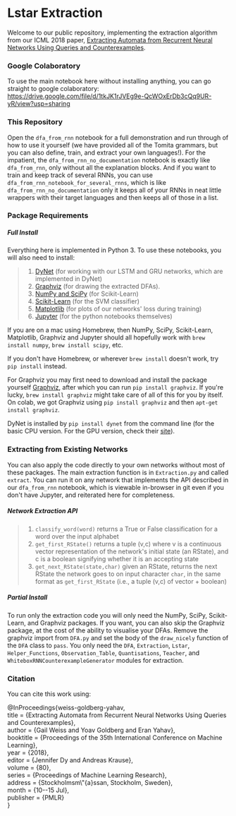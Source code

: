 # Lstar Extraction
Welcome to our public repository, implementing the extraction algorithm from our ICML 2018 paper, [Extracting Automata from Recurrent Neural Networks Using Queries and Counterexamples](https://arxiv.org/abs/1711.09576). 

### Google Colaboratory
To use the main notebook here without installing anything, you can go straight to google colaboratory: https://drive.google.com/file/d/1tkJK1rJVEg9e-QcWOxErDb3cQq9UR-yR/view?usp=sharing

### This Repository
Open the `dfa_from_rnn` notebook for a full demonstration and run through of how to use it yourself (we have provided all of the Tomita grammars, but you can also define, train, and extract your own languages!). For the impatient, the `dfa_from_rnn_no_documentation` notebook is exactly like `dfa_from_rnn`, only without all the explanation blocks. And if you want to train and keep track of several RNNs, you can use `dfa_from_rnn_notebook_for_several_rnns`, which is like `dfa_from_rnn_no_documentation` only it keeps all of your RNNs in neat little wrappers with their target languages and then keeps all of those in a list.

### Package Requirements
##### Full Install
Everything here is implemented in Python 3. To use these notebooks, you will also need to install:

>1. [DyNet](http://dynet.readthedocs.io/en/latest/python.html) (for working with our LSTM and GRU networks, which are implemented in DyNet) 
>2. [Graphviz](http://graphviz.readthedocs.io/en/stable/manual.html#installation) (for drawing the extracted DFAs). 
>3. [NumPy and SciPy](https://scipy.org/install.html) (for Scikit-Learn)
>4. [Scikit-Learn](http://scikit-learn.org/stable/install.html) (for the SVM classifier)
>5. [Matplotlib](https://matplotlib.org/users/installing.html) (for plots of our networks' loss during training)
>6. [Jupyter](http://jupyter.readthedocs.io/en/latest/install.html) (for the python notebooks themselves)

If you are on a mac using Homebrew, then NumPy, SciPy, Scikit-Learn, Matplotlib, Graphviz and Jupyter should all hopefully work with `brew install numpy`, `brew install scipy`, etc. 

If you don't have Homebrew, or wherever `brew install` doesn't work, try `pip install` instead. 

For Graphviz you may first need to download and install the package yourself [Graphviz](https://www.graphviz.org/download/), after which you can run `pip install graphviz`. If you're lucky, `brew install graphviz` might take care of all of this for you by itself. On colab, we got Graphviz using `pip install graphviz` and then `apt-get install graphviz`.

DyNet is installed by `pip install dynet` from the command line (for the basic CPU version. For the GPU version, check their [site](http://dynet.readthedocs.io/en/latest/python.html)). 

### Extracting from Existing Networks
You can also apply the code directly to your own networks without most of these packages. The main extraction function is in `Extraction.py` and called `extract`. You can run it on any network that implements the API described in our `dfa_from_rnn` notebook, which is viewable in-browser in git even if you don't have Jupyter, and reiterated here for completeness.
##### Network Extraction API
>1. `classify_word(word)`       returns a True or False classification for a word over the input alphabet
>2. `get_first_RState()`        returns a tuple (v,c) where v is a continuous vector representation of the network's initial state (an RState), and c is a boolean signifying whether it is an accepting state
>3. `get_next_RState(state,char)`    given an RState, returns the next RState the network goes to on input character `char`, in the same format as `get_first_RState` (i.e., a tuple (v,c) of vector + boolean)

##### Partial Install
To run only the extraction code you will only need the NumPy, SciPy, Scikit-Learn, and Graphviz packages. If you want, you can also skip the Graphviz package, at the cost of the ability to visualise your DFAs. Remove the graphviz import from `DFA.py` and set the body of the `draw_nicely` function of the `DFA` class to `pass`. You only need the `DFA`, `Extraction`, `Lstar`, `Helper_Functions`, `Observation_Table`, `Quantisations`, `Teacher`, and `WhiteboxRNNCounterexampleGenerator` modules for extraction.




### Citation
You can cite this work using:

@InProceedings{weiss-goldberg-yahav,  
  title = 	 {Extracting Automata from Recurrent Neural Networks Using Queries and Counterexamples},  
  author = 	 {Gail Weiss and Yoav Goldberg and Eran Yahav},  
  booktitle = 	 {Proceedings of the 35th International Conference on Machine Learning},  
  year = 	 {2018},  
  editor = 	 {Jennifer Dy and Andreas Krause},  
  volume = 	 {80},  
  series = 	 {Proceedings of Machine Learning Research},  
  address = 	 {Stockholmsm\\"{a}ssan, Stockholm, Sweden},  
  month = 	 {10--15 Jul},  
  publisher = 	 {PMLR}  
}

